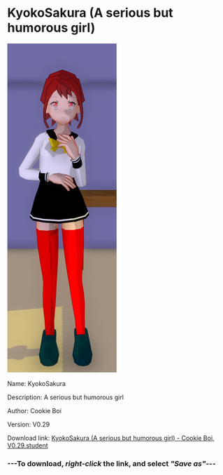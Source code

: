 # KyokoSakura (A serious but humorous girl)

<img src = "https://raw.githubusercontent.com/Arbiter1223/Daigaku-Gurashi-Custom-Students/master/Students/Files/KyokoSakura%20(A%20serious%20but%20humorous%20girl).png">

Name: KyokoSakura

Description: A serious but humorous girl

Author: Cookie Boi

Version: V0.29

Download link: <a href="https://raw.githubusercontent.com/Arbiter1223/Daigaku-Gurashi-Custom-Students/master/Students/Files/KyokoSakura%20(A%20serious%20but%20humorous%20girl)%20-%20Cookie%20Boi%2C%20V0.29.student">KyokoSakura (A serious but humorous girl) - Cookie Boi, V0.29.student</a>

### ---**To download, _right-click_ the link, and select _"Save as"_**---
